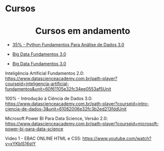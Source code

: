 # Cursos

<h1 align="center"> Cursos em andamento </h1>

* [35% - Python Fundamentos Para Análise de Dados 3.0](https://www.datascienceacademy.com.br/course/python-fundamentos)

* [Big Data Fundamentos 3.0](https://www.datascienceacademy.com.br/path-player?courseid=big-data-fundamentos-3&unit=60ec7988e32fc3e4f31ce5cbUnit)

* [Big Data Fundamentos 3.0](https://www.datascienceacademy.com.br/path-player?courseid=big-data-fundamentos-3&unit=60ec7988e32fc3e4f31ce5cbUnit)




Inteligência Artificial Fundamentos 2.0: https://www.datascienceacademy.com.br/path-player?courseid=inteligencia-artificial-fundamentos&unit=60f61105e32fc34ee0553af5Unit

100% - Introdução à Ciência de Dados 3.0: https://www.datascienceacademy.com.br/path-player?courseid=intro-ciencia-de-dados-3&unit=61082006e32fc3b2ed213fddUnit

Microsoft Power BI Para Data Science, Versão 2.0: https://www.datascienceacademy.com.br/path-player?courseid=microsoft-power-bi-para-data-science

Video 1 - EBAC ONLINE HTML e CSS: https://www.youtube.com/watch?v=xYKblS16stY
